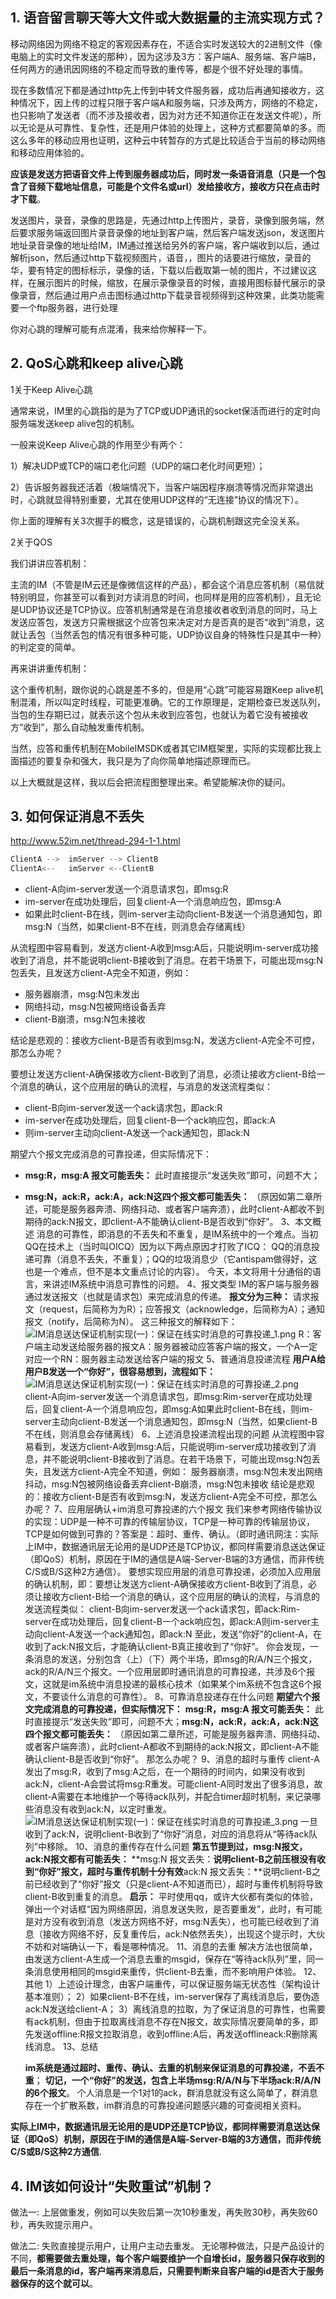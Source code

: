## 1.  语音留言聊天等大文件或大数据量的主流实现方式？

  移动网络因为网络不稳定的客观因素存在，不适合实时发送较大的2进制文件（像电脑上的实时文件发送的那种），因为这涉及3方：客户端A、服务端、客户端B，任何两方的通讯因网络的不稳定而导致的重传等，都是个很不好处理的事情。

现在多数情况下都是通过http先上传到中转文件服务器，成功后再通知接收方，这种情况下，因上传的过程只限于客户端A和服务端，只涉及两方，网络的不稳定，也只影响了发送者（而不涉及接收者，因为对方还不知道你正在发送文件呢），所以无论是从可靠性、复杂性，还是用户体验的处理上，这种方式都要简单的多。而这么多年的移动应用也证明，这种云中转暂存的方式是比较适合于当前的移动网络和移动应用体验的。  

**应该是发送方把语音文件上传到服务器成功后，同时发一条语音消息（只是一个包含了音频下载地址信息，可能是个文件名或url）发给接收方，接收方只在点击时才下载**。

发送图片，录音，录像的思路是，先通过http上传图片，录音，录像到服务端，然后要求服务端返回图片录音录像的地址到客户端，然后客户端发送json，发送图片地址录音录像的地址给IM，IM通过推送给另外的客户端，客户端收到以后，通过解析json，然后通过http下载视频图片，语音，，图片的话要进行缩放，录音的华，要有特定的图标标示，录像的话，下载以后截取第一帧的图片，不过建议这样，在展示图片的时候，缩放，在展示录像录音的时候，直接用图标替代展示的录像录音，然后通过用户点击图标通过http下载录音视频得到这种效果，此类功能需要一个ftp服务器，进行处理



你对心跳的理解可能有点混淆，我来给你解释一下。

## 2. QoS心跳和keep alive心跳

1关于Keep Alive心跳

通常来说，IM里的心跳指的是为了TCP或UDP通讯的socket保活而进行的定时向服务端发送keep alive包的机制。

一般来说Keep Alive心跳的作用至少有两个：

1）解决UDP或TCP的端口老化问题（UDP的端口老化时间更短）；

2）告诉服务器我还活着（极端情况下，当客户端因程序崩溃等情况而非常退出时，心跳就显得特别重要，尤其在使用UDP这样的“无连接”协议的情况下）。

你上面的理解有关3次握手的概念，这是错误的，心跳机制跟这完全没关系。

2关于QOS

我们讲讲应答机制：

主流的IM（不管是IM云还是像微信这样的产品），都会这个消息应答机制（易信就特别明显，你甚至可以看到对方读消息的时间，也同样是用的应答机制），且无论是UDP协议还是TCP协议。应答机制通常是在消息接收者收到消息的同时，马上发送应答包，发送方只需根据这个应答包来决定对方是否真的是否“收到”消息，这就让丢包（当然丢包的情况有很多种可能，UDP协议自身的特殊性只是其中一种）的判定变的简单。

再来讲讲重传机制：

这个重传机制，跟你说的心跳是差不多的，但是用“心跳”可能容易跟Keep alive机制混淆，所以叫定时线程，可能更准确。它的工作原理是，定期检查已发送队列，当包的生存期已过，就表示这个包从未收到应答包，也就认为着它没有被接收方“收到”，那么自动触发重传机制。

当然，应答和重传机制在MobileIMSDK或者其它IM框架里，实际的实现都比我上面描述的要复杂和强大，我只是为了向你简单地描述原理而已。

以上大概就是这样，我以后会把流程图整理出来。希望能解决你的疑问。

## 3. 如何保证消息不丢失

http://www.52im.net/thread-294-1-1.html

```java
ClientA -->  imServer --> ClientB
ClientA<--	 imServer <--ClientB
```



- client-A向im-server发送一个消息请求包，即msg:R
- im-server在成功处理后，回复client-A一个消息响应包，即msg:A
- 如果此时client-B在线，则im-server主动向client-B发送一个消息通知包，即msg:N（当然，如果client-B不在线，则消息会存储离线）

从流程图中容易看到，发送方client-A收到msg:A后，只能说明im-server成功接收到了消息，并不能说明client-B接收到了消息。在若干场景下，可能出现msg:N包丢失，且发送方client-A完全不知道，例如：

- 服务器崩溃，msg:N包未发出
- 网络抖动，msg:N包被网络设备丢弃
- client-B崩溃，msg:N包未接收

结论是悲观的：接收方client-B是否有收到msg:N，发送方client-A完全不可控，那怎么办呢？

要想让发送方client-A确保接收方client-B收到了消息，必须让接收方client-B给一个消息的确认，这个应用层的确认的流程，与消息的发送流程类似：

- client-B向im-server发送一个ack请求包，即ack:R
- im-server在成功处理后，回复client-B一个ack响应包，即ack:A
- 则im-server主动向client-A发送一个ack通知包，即ack:N



期望六个报文完成消息的可靠投递，但实际情况下：

- **msg:R，msg:A 报文可能丢失：**
  此时直接提示“发送失败”即可，问题不大；

- **msg:N，ack:R，ack:A，ack:N这四个报文都可能丢失：**
  （原因如第二章所述，可能是服务器奔溃、网络抖动、或者客户端奔溃），此时client-A都收不到期待的ack:N报文，即client-A不能确认client-B是否收到“你好”。
  3、本文概述
  消息的可靠性，即消息的不丢失和不重复，是IM系统中的一个难点。当初QQ在技术上（当时叫OICQ）因为以下两点原因才打败了ICQ：
  QQ的消息投递可靠（消息不丢失，不重复）；QQ的垃圾消息少（它antispam做得好，这也是一个难点，但不是本文重点讨论的内容）。
  今天，本文将用十分通俗的语言，来讲述IM系统中消息可靠性的问题。
  4、报文类型
  IM的客户端与服务器通过发送报文（也就是请求包）来完成消息的传递。
  **报文分为三种：**
  请求报文（request，后简称为为R）；应答报文（acknowledge，后简称为A）；通知报文（notify，后简称为N）。
  这三种报文的解释如下：
  ![IM消息送达保证机制实现(一)：保证在线实时消息的可靠投递_1.png](http://www.52im.net/data/attachment/forum/201611/13/224300prf39n7ff5jr9uu4.png) 
  R：客户端主动发送给服务器的报文A：服务器被动应答客户端的报文，一个A一定对应一个RN：服务器主动发送给客户端的报文
  5、普通消息投递流程
  **用户A给用户B发送一个“你好”，很容易想到，流程如下：**
  ![IM消息送达保证机制实现(一)：保证在线实时消息的可靠投递_2.png](http://www.52im.net/data/attachment/forum/201611/13/224301vyyfwjqylf0jylq6.png) 
  client-A向im-server发送一个消息请求包，即msg:Rim-server在成功处理后，回复client-A一个消息响应包，即msg:A如果此时client-B在线，则im-server主动向client-B发送一个消息通知包，即msg:N（当然，如果client-B不在线，则消息会存储离线）
  6、上述消息投递流程出现的问题
  从流程图中容易看到，发送方client-A收到msg:A后，只能说明im-server成功接收到了消息，并不能说明client-B接收到了消息。在若干场景下，可能出现msg:N包丢失，且发送方client-A完全不知道，例如：
  服务器崩溃，msg:N包未发出网络抖动，msg:N包被网络设备丢弃client-B崩溃，msg:N包未接收
  结论是悲观的：接收方client-B是否有收到msg:N，发送方client-A完全不可控，那怎么办呢？
  7、应用层确认+im消息可靠投递的六个报文
  我们来参考网络传输协议的实现：UDP是一种不可靠的传输层协议，TCP是一种可靠的传输层协议，TCP是如何做到可靠的？答案是：超时、重传、确认。（即时通讯网注：实际上IM中，数据通讯层无论用的是UDP还是TCP协议，都同样需要消息送达保证（即QoS）机制，原因在于IM的通信是A端-Server-B端的3方通信，而非传统C/S或B/S这种2方通信）。
  要想实现应用层的消息可靠投递，必须加入应用层的确认机制，即：要想让发送方client-A确保接收方client-B收到了消息，必须让接收方client-B给一个消息的确认，这个应用层的确认的流程，与消息的发送流程类似：
  client-B向im-server发送一个ack请求包，即ack:Rim-server在成功处理后，回复client-B一个ack响应包，即ack:A则im-server主动向client-A发送一个ack通知包，即ack:N
  至此，发送“你好”的client-A，在收到了ack:N报文后，才能确认client-B真正接收到了“你好”。
  你会发现，一条消息的发送，分别包含（上）（下）两个半场，即msg的R/A/N三个报文，ack的R/A/N三个报文。一个应用层即时通讯消息的可靠投递，共涉及6个报文，这就是im系统中消息投递的最核心技术（如果某个im系统不包含这6个报文，不要谈什么消息的可靠性）。
  8、可靠消息投递存在什么问题
  **期望六个报文完成消息的可靠投递，但实际情况下：**
  **msg:R，msg:A 报文可能丢失：**
  此时直接提示“发送失败”即可，问题不大；**msg:N，ack:R，ack:A，ack:N这四个报文都可能丢失：**
  （原因如第二章所述，可能是服务器奔溃、网络抖动、或者客户端奔溃），此时client-A都收不到期待的ack:N报文，即client-A不能确认client-B是否收到“你好”。
  那怎么办呢？
  9、消息的超时与重传
  client-A发出了msg:R，收到了msg:A之后，在一个期待的时间内，如果没有收到ack:N，client-A会尝试将msg:R重发。可能client-A同时发出了很多消息，故client-A需要在本地维护一个等待ack队列，并配合timer超时机制，来记录哪些消息没有收到ack:N，以定时重发。
  ![IM消息送达保证机制实现(一)：保证在线实时消息的可靠投递_3.png](http://www.52im.net/data/attachment/forum/201611/13/224301envhst9pv9cx7czn.png) 
  一旦收到了ack:N，说明client-B收到了“你好”消息，对应的消息将从“等待ack队列”中移除。
  10、消息的重传存在什么问题
  **第五节提到过，msg:N报文，ack:N报文都有可能丢失：**
  **msg:N 报文丢失：**说明client-B之前压根没有收到“你好”报文，超时与重传机制十分有效**ack:N 报文丢失：**说明client-B之前已经收到了“你好”报文（只是client-A不知道而已），超时与重传机制将导致client-B收到重复的消息。
  **启示：**
  平时使用qq，或许大伙都有类似的体验，弹出一个对话框“因为网络原因，消息发送失败，是否要重发”，此时，有可能是对方没有收到消息（发送方网络不好，msg:N丢失），也可能已经收到了消息（接收方网络不好，反复重传后，ack:N依然丢失），出现这个提示时，大伙不妨和对端确认一下，看是哪种情况。
  11、消息的去重
  解决方法也很简单，由发送方client-A生成一个消息去重的msgid，保存在“等待ack队列”里，同一条消息使用相同的msgid来重传，供client-B去重，而不影响用户体验。
  12、其他
  1）上述设计理念，由客户端重传，可以保证服务端无状态性（架构设计基本准则）；
  2）如果client-B不在线，im-server保存了离线消息后，要伪造ack:N发送给client-A；
  3）离线消息的拉取，为了保证消息的可靠性，也需要有ack机制，但由于拉取离线消息不存在N报文，故实际情况要简单的多，即先发送offline:R报文拉取消息，收到offline:A后，再发送offlineack:R删除离线消息。
  13、总结

  **im系统是通过超时、重传、确认、去重的机制来保证消息的可靠投递，不丢不重**；
  **切记，一个“你好”的发送，包含上半场msg:R/A/N与下半场ack:R/A/N的6个报文**。
  个人消息是一个1对1的ack，群消息就没有这么简单了，群消息存在一个扩散系数，im群消息的可靠投递问题感兴趣的可查阅相关资料。

**实际上IM中，数据通讯层无论用的是UDP还是TCP协议，都同样需要消息送达保证（即QoS）机制，原因在于IM的通信是A端-Server-B端的3方通信，而非传统C/S或B/S这种2方通信**.

## 4. **IM该如何设计“失败重试”机制？**

做法一: 上层做重发，例如可以失败后第一次10秒重发，再失败30秒，再失败60秒，再失败提示用户。

 做法二: 失败直接提示用户，让用户主动去重发。 无论哪种做法，只是产品设计的不同，**都需要做去重处理，每个客户端要维护一个自增长id，服务器只保存收到的最后一条消息的id，客户端再来消息后，只需要判断来自客户端的id是否大于服务器保存的这个就可以**。